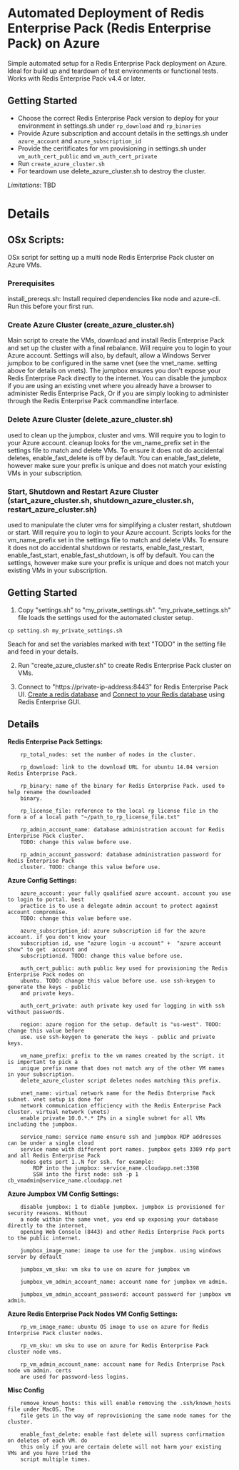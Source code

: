 # Automated Deployment of Redis Enterprise Pack (Redis Enterprise Pack) on Azure 

Simple automated setup for a Redis Enterprise Pack deployment on Azure. Ideal for build up and teardown of test environments or functional tests. Works with Redis Enterprise Pack v4.4 or later. 

## Getting Started
- Choose the correct Redis Enterprise Pack version to deploy for your environment in settings.sh under ````rp_download```` and ````rp_binaries````
- Provide Azure subscription and account details in the settings.sh under ````azure_account```` and ````azure_subscription_id````
- Provide the ceritificates for vm provisioning in settings.sh under ````vm_auth_cert_public```` and ````vm_auth_cert_private````
- Run ````create_azure_cluster.sh```` 
- For teardown use delete_azure_cluster.sh to destroy the cluster.

_Limitations_: TBD

# Details

## OSx Scripts: 
OSx script for setting up a multi node Redis Enterprise Pack cluster on Azure VMs.

### Prerequisites
install_prereqs.sh: Install required dependencies like node and azure-cli. Run this before your first run.

### Create Azure Cluster (create_azure_cluster.sh)
Main script to create the VMs, download and install Redis Enterprise Pack and set up the cluster with a final rebalance. Will require you to login to your Azure account. 
Settings will also, by default, allow a Windows Server jumpbox to be configured in the same vnet (see the vnet_name. setting above for details on vnets). The jumpbox ensures you don't expose your Redis Enterprise Pack directly to the internet. You can disable the jumpbox if you are using an existing vnet where you already have a browser to administer Redis Enterprise Pack, Or if you are simply looking to administer through the Redis Enterprise Pack commandline interface. 

### Delete Azure Cluster (delete_azure_cluster.sh)
used to clean up the jumpbox, cluster and vms. Will require you to login to your Azure account. cleanup looks for the vm_name_prefix set in the settings file to match and delete VMs. To ensure it does not do accidental deletes, enable_fast_delete is off by default. You can enable_fast_delete, however make sure your prefix is unique and does not match your existing VMs in your subscription. 

### Start, Shutdown and Restart Azure Cluster (start_azure_cluster.sh, shutdown_azure_cluster.sh, restart_azure_cluster.sh)
used to manipulate the cluter vms for simplifying a cluster restart, shutdown or start. Will require you to login to your Azure account. 
Scripts looks for the vm_name_prefix set in the settings file to match and delete VMs. To ensure it does not do accidental shutdown or restarts, 
enable_fast_restart, enable_fast_start, enable_fast_shutdown, is off by default. You can the settings, however make sure your prefix is unique 
and does not match your existing VMs in your subscription. 


## Getting Started

1. Copy "settings.sh" to "my_private_settings.sh". "my_private_settings.sh" file loads the settings used for the automated cluster setup. 
```
cp setting.sh my_private_settings.sh
```

Seach for and set the variables marked with text "TODO" in the setting file and feed in your details.

2. Run "create_azure_cluster.sh" to create Redis Enterprise Pack cluster on VMs. 

3. Connect to "https://private-ip-address:8443" for Redis Enterprise Pack UI. [Create a redis database](https://redislabs.com/redis-enterprise-documentation/database-configuration/creating-a-new-database/) and [Connect to your Redis database](https://redislabs.com/redis-enterprise-documentation/database-configuration/creating-a-new-database/#simple-connectivity-test) using Redis Enterprise GUI.

## Details
**Redis Enterprise Pack Settings:**
````
    rp_total_nodes: set the number of nodes in the cluster.
    
    rp_download: link to the download URL for ubuntu 14.04 version Redis Enterprise Pack. 
    
    rp_binary: name of the binary for Redis Enterprise Pack. used to help rename the downloaded 
    binary. 
    
    rp_license_file: reference to the local rp license file in the form a of a local path "~/path_to_rp_license_file.txt"

    rp_admin_account_name: database administration account for Redis Enterprise Pack cluster. 
    TODO: change this value before use. 
    
    rp_admin_account_password: database administration password for Redis Enterprise Pack 
    cluster. TODO: change this value before use.  
````

**Azure Config Settings:**
````
    azure_account: your fully qualified azure account. account you use to login to portal. best 
    practice is to use a delegate admin account to protect against account compromise. 
    TODO: change this value before use.
    
    azure_subscription_id: azure subscription id for the azure account. if you don't know your 
    subscription id, use "azure login -u account" +  "azure account show" to get  account and 
    subscriptionid. TODO: change this value before use.
    
    auth_cert_public: auth public key used for provisioning the Redis Enterprise Pack nodes on 
    ubuntu. TODO: change this value before use. use ssh-keygen to generate the keys - public 
    and private keys. 
    
    auth_cert_private: auth private key used for logging in with ssh without passwords.  
    
    region: azure region for the setup. default is "us-west". TODO: change this value before 
    use. use ssh-keygen to generate the keys - public and private keys. 
    
    vm_name_prefix: prefix to the vm names created by the script. it is important to pick a 
    unique prefix name that does not match any of the other VM names in your subscription. 
    delete_azure_cluster script deletes nodes matching this prefix. 
    
    vnet_name: virtual network name for the Redis Enterprise Pack subnet. vnet setup is done for 
    network communication efficiency with the Redis Enterprise Pack cluster. virtual network (vnets) 
    enable private 10.0.*.* IPs in a single subnet for all VMs including the jumpbox.
    
    service_name: service name ensure ssh and jumpbox RDP addresses can be under a single cloud 
    service name with different port names. jumpbox gets 3389 rdp port and all Redis Enterprise Pack 
    nodes gets port 1..N for ssh. for example:
        RDP into the jumpbox: service_name.cloudapp.net:3398
        SSH into the first node: ssh -p 1 cb_vmadmin@service_name.cloudapp.net
````

**Azure Jumpbox VM Config Settings:**
````
    disable jumpbox: 1 to diable jumpbox. jumpbox is provisioned for security reasons. Without 
    a node within the same vnet, you end up exposing your database directly to the internet, 
    opening Web Console (8443) and other Redis Enterprise Pack ports to the public internet. 
    
    jumpbox_image_name: image to use for the jumpbox. using windows server by default
    
    jumpbox_vm_sku: vm sku to use on azure for jumpbox vm 
    
    jumpbox_vm_admin_account_name: account name for jumpbox vm admin.
    
    jumpbox_vm_admin_account_password: account password for jumpbox vm admin.
````

**Azure Redis Enterprise Pack Nodes VM Config Settings:**
````
    rp_vm_image_name: ubuntu OS image to use on azure for Redis Enterprise Pack cluster nodes.
    
    rp_vm_sku: vm sku to use on azure for Redis Enterprise Pack cluster node vms.
    
    rp_vm_admin_account_name: account name for Redis Enterprise Pack node vm admin. certs 
    are used for password-less logins.
````
**Misc Config**
````
    remove_known_hosts: this will enable removing the .ssh/known_hosts file under MacOS. The 
    file gets in the way of reprovisioning the same node names for the cluster.
    
    enable_fast_delete: enable fast delete will supress confirmation on deletes of each VM. do 
    this only if you are certain delete will not harm your existing VMs and you have tried the 
    script multiple times.
````

